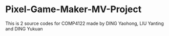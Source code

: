 # Pixel-Game-Maker-MV-Project
 This is 2 source codes for COMP4122 made by DING Yaohong, LIU Yanting and DING Yukuan
